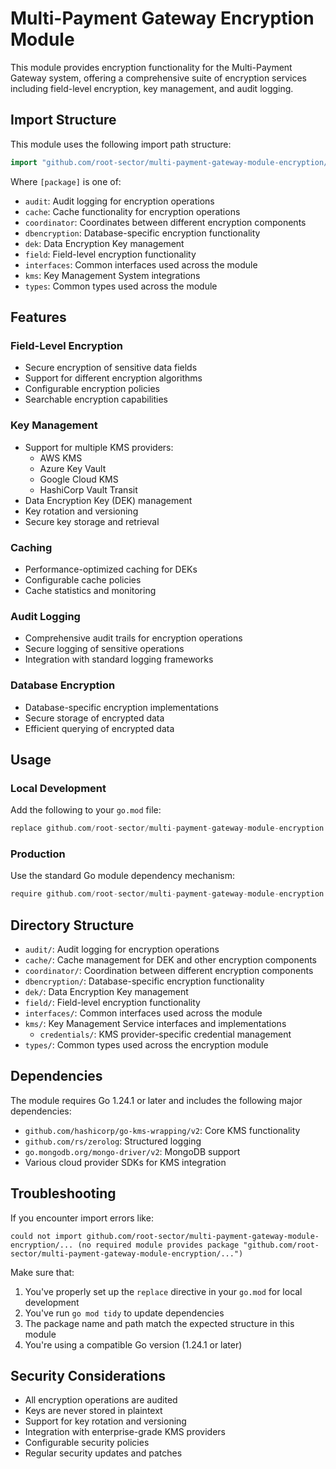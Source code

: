 # Multi-Payment Gateway Encryption Module

This module provides encryption functionality for the Multi-Payment Gateway system, offering a comprehensive suite of encryption services including field-level encryption, key management, and audit logging.

## Import Structure

This module uses the following import path structure:

```go
import "github.com/root-sector/multi-payment-gateway-module-encryption/[package]"
```

Where `[package]` is one of:

- `audit`: Audit logging for encryption operations
- `cache`: Cache functionality for encryption operations
- `coordinator`: Coordinates between different encryption components
- `dbencryption`: Database-specific encryption functionality
- `dek`: Data Encryption Key management
- `field`: Field-level encryption functionality
- `interfaces`: Common interfaces used across the module
- `kms`: Key Management System integrations
- `types`: Common types used across the module

## Features

### Field-Level Encryption

- Secure encryption of sensitive data fields
- Support for different encryption algorithms
- Configurable encryption policies
- Searchable encryption capabilities

### Key Management

- Support for multiple KMS providers:
  - AWS KMS
  - Azure Key Vault
  - Google Cloud KMS
  - HashiCorp Vault Transit
- Data Encryption Key (DEK) management
- Key rotation and versioning
- Secure key storage and retrieval

### Caching

- Performance-optimized caching for DEKs
- Configurable cache policies
- Cache statistics and monitoring

### Audit Logging

- Comprehensive audit trails for encryption operations
- Secure logging of sensitive operations
- Integration with standard logging frameworks

### Database Encryption

- Database-specific encryption implementations
- Secure storage of encrypted data
- Efficient querying of encrypted data

## Usage

### Local Development

Add the following to your `go.mod` file:

```go
replace github.com/root-sector/multi-payment-gateway-module-encryption => ../multi-payment-gateway-module-encryption
```

### Production

Use the standard Go module dependency mechanism:

```go
require github.com/root-sector/multi-payment-gateway-module-encryption v1.0.1
```

## Directory Structure

- `audit/`: Audit logging for encryption operations
- `cache/`: Cache management for DEK and other encryption components
- `coordinator/`: Coordination between different encryption components
- `dbencryption/`: Database-specific encryption functionality
- `dek/`: Data Encryption Key management
- `field/`: Field-level encryption functionality
- `interfaces/`: Common interfaces used across the module
- `kms/`: Key Management Service interfaces and implementations
  - `credentials/`: KMS provider-specific credential management
- `types/`: Common types used across the encryption module

## Dependencies

The module requires Go 1.24.1 or later and includes the following major dependencies:

- `github.com/hashicorp/go-kms-wrapping/v2`: Core KMS functionality
- `github.com/rs/zerolog`: Structured logging
- `go.mongodb.org/mongo-driver/v2`: MongoDB support
- Various cloud provider SDKs for KMS integration

## Troubleshooting

If you encounter import errors like:

```
could not import github.com/root-sector/multi-payment-gateway-module-encryption/... (no required module provides package "github.com/root-sector/multi-payment-gateway-module-encryption/...")
```

Make sure that:

1. You've properly set up the `replace` directive in your `go.mod` for local development
2. You've run `go mod tidy` to update dependencies
3. The package name and path match the expected structure in this module
4. You're using a compatible Go version (1.24.1 or later)

## Security Considerations

- All encryption operations are audited
- Keys are never stored in plaintext
- Support for key rotation and versioning
- Integration with enterprise-grade KMS providers
- Configurable security policies
- Regular security updates and patches
